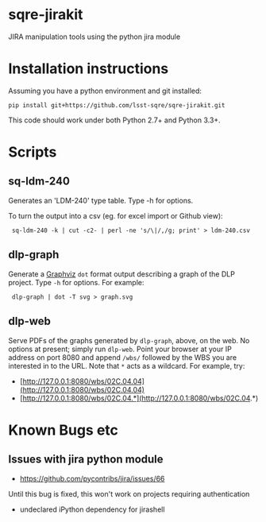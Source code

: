 # sqre-jirakit
JIRA manipulation tools using the python jira module

Installation instructions
=========================

Assuming you have a python environment and git installed:

    pip install git+https://github.com/lsst-sqre/sqre-jirakit.git

This code should work under both Python 2.7+ and Python 3.3+.

Scripts
=======

sq-ldm-240
----------

Generates an 'LDM-240' type table. Type -h for options.

To turn the output into a csv (eg. for excel import or Github view):

     sq-ldm-240 -k | cut -c2- | perl -ne 's/\|/,/g; print' > ldm-240.csv

dlp-graph
---------

Generate a [Graphviz](http://www.graphviz.org) `dot` format output describing
a graph of the DLP project. Type `-h` for options. For example:

     dlp-graph | dot -T svg > graph.svg

dlp-web
-------

Serve PDFs of the graphs generated by `dlp-graph`, above, on the web. No
options at present; simply run `dlp-web`. Point your browser at your IP
address on port 8080 and append `/wbs/` followed by the WBS you are interested
in to the URL. Note that `*` acts as a wildcard. For example, try:

- [http://127.0.0.1:8080/wbs/02C.04.04](http://127.0.0.1:8080/wbs/02C.04.04)
- [http://127.0.0.1:8080/wbs/02C.04.*](http://127.0.0.1:8080/wbs/02C.04.*)

Known Bugs etc
==============

Issues with jira python module
------------------------------

- https://github.com/pycontribs/jira/issues/66

Until this bug is fixed, this won't work on projects requiring authentication

- undeclared iPython dependency for jirashell
